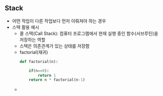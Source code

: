 ## Stack

- 어떤 작업이 다른 작업보다 먼저 이뤄져야 하는 경우
- 스택 활용 예시
    - 콜 스택(Call Stack): 컴퓨터 프로그램에서 현재 실행 중인 함수(서브루틴)을 저장하는 역할
    - 스택은 의존관계가 있는 상태를 저장함
    - factorial(재귀)
        ```python
        def factorial(n):

            if(n==0):
                return 1
            return n * factorial(n-1)
        ```
    - 
